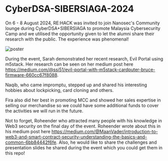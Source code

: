 # CyberDSA-SIBERSIAGA-2024
On 6 - 8 August 2024, RE:HACK was invited to join Nanosec's Community lounge during CyberDSA+SIBERSIAGA to promote Malaysia Cybersecurity Camp and we utilised the opportunity given to let the alumni share their research with the public. The experience was phenomenal!

![poster](https://i.ibb.co/Ntk32fq/poster.png)

During the event, Sarah demonstrated her recent research, Evil Portal using m5stack. Her research can be seen on her medium post here https://medium.com/@ssi51/evil-portal-with-m5stack-cardputer-bruce-firmware-660cc67f8088.

Naqib, who came impromptu, stepped up and shared his interesting hobbies about lockpicking, card cloning and others. 

Fira also did her best in promoting MCC and showed her sales expertise in selling our merchandise so we could have some additional funds to cover the activities we will run in the future.

Not to forget, Roheender who attracted many people with his knowledge in Web3 security on the final day of the event. Roheender wrote about this in his medium post here https://medium.com/@MaanVader/introduction-to-web3-and-smart-contract-security-understanding-the-basics-and-common-6bb84442f6fe. Also, he would like to share the challenges and presentation slides he shared during the event which you could get them in this repo!
